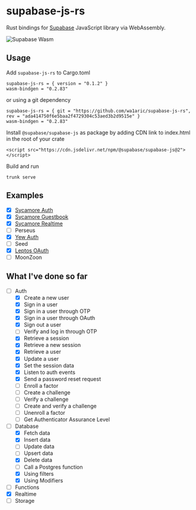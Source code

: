 # supabase-js-rs

Rust bindings for [Supabase](https://supabase.com/) JavaScript library via WebAssembly.

![Supabase Wasm](https://repository-images.githubusercontent.com/579711492/4e814ba5-3ea3-4678-906b-6595f7972928)

## Usage

Add `supabase-js-rs` to Cargo.toml

```
supabase-js-rs = { version = "0.1.2" }
wasm-bindgen = "0.2.83"
```
or using a git dependency
```
supabase-js-rs = { git = "https://github.com/wa1aric/supabase-js-rs", rev = "ada414750f6e5baa2f4729304c53aed3b2d9515e" }
wasm-bindgen = "0.2.83"
```

Install `@supabase/supabase-js` as package by adding CDN link to index.html in the root of your crate

```
<script src="https://cdn.jsdelivr.net/npm/@supabase/supabase-js@2"></script>
```

Build and run

```
trunk serve
```

## Examples

- [x] [Sycamore Auth](https://github.com/wa1aric/supabase-js-rs/tree/master/examples/sycamore-auth)
- [x] [Sycamore Guestbook](https://github.com/wa1aric/supabase-js-rs/tree/master/examples/sycamore-guestbook)
- [x] [Sycamore Realtime](https://github.com/wa1aric/supabase-js-rs/tree/master/examples/sycamore-realtime-chat)
- [ ] Perseus
- [x] [Yew Auth](https://github.com/wa1aric/supabase-js-rs/tree/master/examples/yew-supabase-auth)
- [ ] Seed
- [x] [Leptos OAuth](https://github.com/wa1aric/supabase-js-rs/tree/master/examples/leptos-oauth)
- [ ] MoonZoon

## What I've done so far

- [ ] Auth
  - [x] Create a new user
  - [x] Sign in a user
  - [x] Sign in a user through OTP
  - [x] Sign in a user through OAuth
  - [x] Sign out a user
  - [ ] Verify and log in through OTP
  - [x] Retrieve a session
  - [x] Retrieve a new session
  - [x] Retrieve a user
  - [x] Update a user
  - [X] Set the session data
  - [x] Listen to auth events
  - [x] Send a password reset request
  - [ ] Enroll a factor
  - [ ] Create a challenge
  - [ ] Verify a challenge
  - [ ] Create and verify a challenge
  - [ ] Unenroll a factor
  - [ ] Get Authenticator Assurance Level
- [ ] Database
  - [x] Fetch data
  - [x] Insert data
  - [ ] Update data
  - [ ] Upsert data
  - [x] Delete data
  - [ ] Call a Postgres function
  - [x] Using filters
  - [x] Using Modifiers
- [ ] Functions
- [x] Realtime
- [ ] Storage
